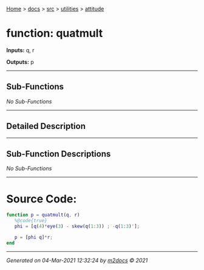 [Home](../../../index.md) > [docs](../../../docs_index.md) > [src](../../src_index.md) > [utilities](../utilities_index.md) > [attitude](attitude_index.md)  


# function: quatmult



**Inputs:** q, r

**Outputs:** p

 ***

## Sub-Functions

*No Sub-Functions*

 ***

## Detailed Description



 ***

## Sub-Function Descriptions

*No Sub-Functions*

 
 *** 

# Source Code:

 ```matlab 
 function p = quatmult(q, r)
    %@code{true}
    phi = [q(4)*eye(3) - skew(q(1:3)) ; -q(1:3)'];

    p = [phi q]*r;
end 
``` 
 
***

*Generated on 04-Mar-2021 12:32:24 by [m2docs](https://github.com/crgnam-research/m2docs) © 2021*
